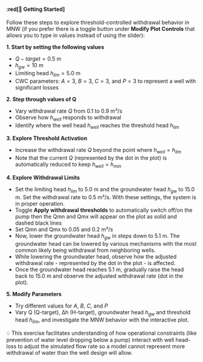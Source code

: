 #### :red[🧭 Getting Started]

Follow these steps to explore threshold-controlled withdrawal behavior in MNW (if you prefer there is a toggle button under **Modify Plot Controls** that allows you to type in values instead of using the slider):

**1. Start by setting the following values** 
  * $Q-target = 0.5$ m
  * $h_{gw} = 10$ m
  * Limiting head $h_{lim} = 5.0$ m
  * CWC parameters: $A = 3$, $B = 3$, $C = 3$, and $P = 3$ to represent a well with significant losses

**2. Step through values of Q** 
  * Vary withdrawal rate $Q$ from 0.1 to 0.9 m³/s
  * Observe how $h_{well}$ responds to withdrawal
  * Identify where the well head $h_{well}$ reaches the threshold head $h_{lim}$

**3. Explore Threshold Activation** 
  * Increase the withdrawal rate _Q_ beyond the point where $h_{well} = h_{lim}$
  * Note that the current _Q_ (represented by the dot in the plot) is automatically reduced to keep $h_{well} = h_{min}$

**4. Explore Withdrawal Limits**  
  * Set the limiting head $h_{lim}$ to 5.0 m and the groundwater head $h_{gw}$ to 15.0 m. Set the withdrawal rate to 0.5 m³/s. With these settings, the system is in proper operation.
  * Toggle **Apply withdrawal thresholds** to automatically switch off/on the pump then the Qmn and Qmx will appear on the plot as solid and dashed black lines
  * Set Qmn and Qmx to 0.05 and 0.2 m³/s
  * Now, lower the groundwater head $h_{gw}$ in steps down to 5.1 m. The groundwater head can be lowered by various mechanisms with the most common likely being withdrawal from  neighboring wells.
  * While lowering the groundwater head, observe how the adjusted withdrawal rate - represented by the dot in the plot - is affected.
  * Once the groundwater head reaches 5.1 m, gradually raise the head back to 15.0 m and observe the adjusted withdrawal rate (dot in the plot).

**5. Modify Parameters**
  * Try different values for $A$, $B$, $C$, and $P$
  * Vary Q (Q-target), Δh (H-target), groundwater head $h_{gw}$ and threshold head $h_{lim}$, and investigate the MNW behavior with the interactive plot.

💡 This exercise facilitates understanding of how operational constraints (like prevention of water level dropping below a pump) interact with well head-loss to adjust the simulated flow rate so a model cannot represent more withdrawal of water than the well design will allow.